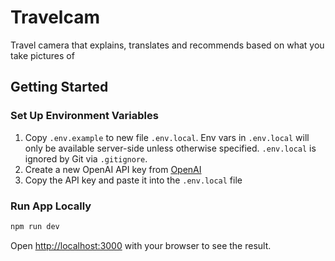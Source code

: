 # Travelcam

Travel camera that explains, translates and recommends based on what you take pictures of

## Getting Started

### Set Up Environment Variables

1. Copy `.env.example` to new file `.env.local`. Env vars in `.env.local` will only be available server-side unless otherwise specified. `.env.local` is ignored by Git via `.gitignore`.
2. Create a new OpenAI API key from [OpenAI](https://platform.openai.com/api-keys)
3. Copy the API key and paste it into the `.env.local` file

### Run App Locally

```bash
npm run dev
```

Open [http://localhost:3000](http://localhost:3000) with your browser to see the result.
